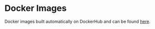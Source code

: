 # Docker Images

Docker images built automatically on DockerHub and can be found [here](https://hub.docker.com/repository/docker/vitess/lite/).
